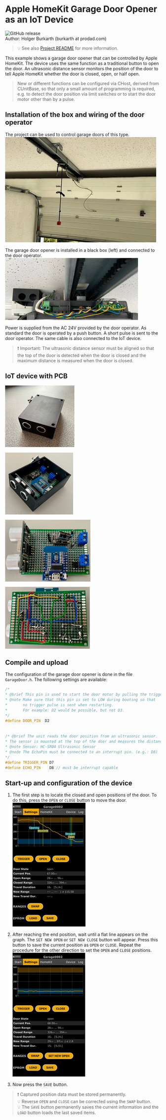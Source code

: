 ﻿# Apple HomeKit Garage Door Opener as an IoT Device

![GitHub release](https://img.shields.io/github/release/HolgerBurkarth/HomeKit-ESP8266.svg)  
Author: Holger Burkarth (burkarth at prodad.com)


> :bulb: See also [Project README](../../README.md) for more information.

This example shows a garage door opener that can be controlled by
Apple HomeKit. The device uses the same function as a traditional
button to open the door. An ultrasonic distance sensor monitors
the position of the door to tell Apple HomeKit whether the door
is closed, open, or half open.

> New or different functions can be configured via CHost, derived
from CUnitBase, so that only a small amount of programming is
required, e.g. to detect the door position via limit switches or
to start the door motor other than by a pulse.


## Installation of the box and wiring of the door operator

The project can be used to control garage doors of this type.  
![Door](../../media/en-hw-garage01.jpg)

The garage door opener is installed in a black box (left) and connected to the door operator.  
![Door Ctrl](../../media/en-hw-garage04.jpg)

Power is supplied from the AC 24V provided by the door operator. As standard the door is
operated by a push button. A short pulse is sent to the door operator. The same cable
is also connected to the IoT device.  
> :exclamation: Important: The ultrasonic distance sensor must be aligned so that the
top of the door is detected when the door is closed and the maximum distance is measured
when the door is closed.


## IoT device with PCB

![Box](../../media/en-hw-garage05.jpg)

![Inner](../../media/en-hw-garage06.jpg)

![PCB front](../../media/en-hw-garage03.jpg)

![PCB back](../../media/en-hw-garage02.jpg)



## Compile and upload

The configuration of the garage door opener is done in the file `GarageDoor.h`. The following settings are available:

```cpp
/*
* @brief This pin is used to start the door motor by pulling the trigger pin HIGH for 100 ms.
* @note Make sure that this pin is set to LOW during booting so that
*       no trigger pulse is sent when restarting.
*       For example: D2 would be possible, but not D3.
*/
#define DOOR_PIN  D2


/* @brief The unit reads the door position from an ultrasonic sensor.
* The sensor is mounted at the top of the door and measures the distance to the door.
* @note Sensor: HC-SR04 Ultrasonic Sensor
* @node The EchoPin must be connected to an interrupt pin. (e.g.: D8)
*/
#define TRIGGER_PIN D7
#define ECHO_PIN    D8 // must be interrupt capable

```

## Start-up and configuration of the device

1. The first step is to locate the closed and open positions of the door.
To do this, press the `OPEN` or `CLOSE` button to move the door.  
![Door moves](../../media/en-hp-garage03.jpg)

2. After reaching the end position, wait until a flat line appears on the graph.
The `SET NEW OPEN` or `SET NEW CLOSE` button will appear. Press this button to save
the current position as `OPEN` or `CLOSE`. Repeat the procedure for the other
direction to set the `OPEN` and `CLOSE` positions.  
![At Stop position](../../media/en-hp-garage02.jpg)

3. Now press the `SAVE` button.

> :exclamation: Captured position data must be stored permanently.  
> :bulb: Reverse `OPEN` and `CLOSE` can be corrected using the `SWAP` button.  
> :bulb: The `SAVE` button permanently saves the current information and the `LOAD` button loads the last saved items.
